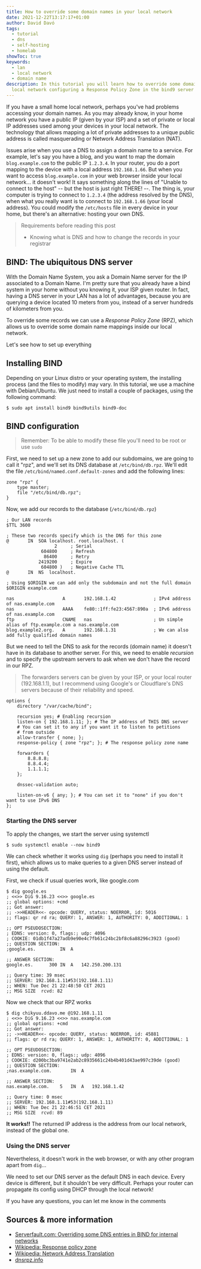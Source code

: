 ```yaml
---
title: How to override some domain names in your local network
date: 2021-12-22T13:17:17+01:00
author: David Davó
tags:
  - tutorial
  - dns
  - self-hosting
  - homelab
showToc: true
keywords:
  - lan
  - local network
  - domain name
description: In this tutorial you will learn how to override some domain names in your
  local network configuring a Response Policy Zone in the bind9 server
---
```

If you have a small home local network, perhaps you've had problems accessing your domain names.
As you may already know, in your home network you have a public IP (given by your ISP) and a set of private or local IP addresses used among your devices in your local network.
The technology that allows mapping a lot of private addresses to a unique public address is called masquerading or Network Address Translation (NAT).

Issues arise when you use a DNS to assign a domain name to a service. For example, let's say you have a blog, and you want to map the domain `blog.example.com` to the public IP `1.2.3.4`. In your router, you do a port mapping to the device with a local address `192.168.1.66`. But when you want to access `blog.example.com` in your web browser inside your local network... it doesn't work! It says something along the lines of "Unable to connect to the host" -- but the host is just right THERE! --.
The thing is, your computer is trying to connect to `1.2.3.4` (the address resolved by the DNS), when what you really want is to connect to `192.168.1.66` (your local address). You could modify the `/etc/hosts` file in every device in your home, but there's an alternative: hosting your own DNS.

> Requirements before reading this post
> - Knowing what is DNS and how to change the records in your registrar

## BIND: The ubiquitous DNS server
With the Domain Name System, you ask a Domain Name server for the IP associated to a Domain Name. I'm pretty sure that you already have a bind system in your home without you knowing it, your ISP given router. In fact, having a DNS server in your LAN has a lot of advantages, because you are querying a device located 10 meters from you, instead of a server hundreds of kilometers from you.

To override some records we can use a _Response Policy Zone_ (RPZ), which allows us to override some domain name mappings inside our local network. 

Let's see how to set up everything

## Installing BIND

Depending on your Linux distro or your operating system, the installing process (and the files to modify) may vary. In this tutorial, we use a machine with Debian/Ubuntu. We just need to install a couple of packages, using the following command:

```console
$ sudo apt install bind9 bind9utils bind9-doc
```

## BIND configuration

> Remember: To be able to modify these file you'll need to be root or use `sudo`

First, we need to set up a new zone to add our subdomains, we are going to call it "rpz", and we'll set its DNS database at `/etc/bind/db.rpz`. We'll edit the file `/etc/bind/named.conf.default-zones` and add the following lines:

```
zone "rpz" {
    type master;
    file "/etc/bind/db.rpz";
}
```

Now, we add our records to the database (`/etc/bind/db.rpz`)
```
; Our LAN records
$TTL 3600

; These two records specify which is the DNS for this zone
@		IN	SOA	localhost. root.localhost. (
			      2		; Serial
			 604800		; Refresh
			  86400		; Retry
			2419200		; Expire
			 604800 )	; Negative Cache TTL
@		IN	NS	localhost.

; Using $ORIGIN we can add only the subdomain and not the full domain
$ORIGIN example.com

nas                  A       192.168.1.42              ; IPv4 address of nas.example.com
nas                  AAAA    fe80::1ff:fe23:4567:890a  ; IPv6 address of nas.example.com
ftp                  CNAME   nas                       ; Un simple alias of ftp.example.com a nas.example.com
blog.example2.org.   A       192.168.1.31              ; We can also add fully qualified domain names
```

But we need to tell the DNS to ask for the records (domain name) it doesn't have in its database to another server. For this, we need to enable _recursion_ and to specify the upstream servers to ask when we don't have the record in our RPZ.

> The forwarders servers can be given by your ISP, or your local router (192.168.1.1), but I recommend using Google's or Cloudflare's DNS servers because of their reliability and speed.

```
options {
	directory "/var/cache/bind";

	recursion yes; # Enabling recursion
	listen-on { 192.168.1.11; }; # The IP address of THIS DNS server
	# You can set it to any if you want it to listen to petitions
	# from outside
	allow-transfer { none; };
	response-policy { zone "rpz"; }; # The response policy zone name

	forwarders {
		8.8.8.8;
		8.8.4.4;
		1.1.1.1;
	};

	dnssec-validation auto;

	listen-on-v6 { any; }; # You can set it to "none" if you don't want to use IPv6 DNS
};
```

### Starting the DNS server

To apply the changes, we start the server using systemctl

```console
$ sudo systemctl enable --now bind9
```

We can check whether it works using `dig` (perhaps you need to install it first),
which allows us to make queries to a given DNS server instead of using the default.

First, we check if usual queries work, like google.com
```console
$ dig google.es
; <<>> DiG 9.16.23 <<>> google.es
;; global options: +cmd
;; Got answer:
;; ->>HEADER<<- opcode: QUERY, status: NOERROR, id: 5016
;; flags: qr rd ra; QUERY: 1, ANSWER: 1, AUTHORITY: 0, ADDITIONAL: 1

;; OPT PSEUDOSECTION:
; EDNS: version: 0, flags:; udp: 4096
; COOKIE: 01db1f47a27adb9e90e4c7fb61c24bc2bf8c6a88296c3923 (good)
;; QUESTION SECTION:
;google.es.			IN	A

;; ANSWER SECTION:
google.es.		300	IN	A	142.250.200.131

;; Query time: 39 msec
;; SERVER: 192.168.1.11#53(192.168.1.11)
;; WHEN: Tue Dec 21 22:48:50 CET 2021
;; MSG SIZE  rcvd: 82
```

Now we check that our RPZ works
```console
$ dig chikyuu.ddavo.me @192.168.1.11
; <<>> DiG 9.16.23 <<>> nas.example.com
;; global options: +cmd
;; Got answer:
;; ->>HEADER<<- opcode: QUERY, status: NOERROR, id: 45881
;; flags: qr rd ra; QUERY: 1, ANSWER: 1, AUTHORITY: 0, ADDITIONAL: 1

;; OPT PSEUDOSECTION:
; EDNS: version: 0, flags:; udp: 4096
; COOKIE: d200bc3ba9741e2ab2c8935661c24b4b401d43ae997c39de (good)
;; QUESTION SECTION:
;nas.example.com.		IN	A

;; ANSWER SECTION:
nas.example.com.	5	IN	A	192.168.1.42

;; Query time: 0 msec
;; SERVER: 192.168.1.11#53(192.168.1.11)
;; WHEN: Tue Dec 21 22:46:51 CET 2021
;; MSG SIZE  rcvd: 89
```

**It works!!** The returned IP address is the address from our local network, instead of the global one.

### Using the DNS server

Nevertheless, it doesn't work in the web browser, or with any other program apart from `dig`...

We need to set our DNS server as the default DNS in each device. Every device is different, but it shouldn't be very difficult. Perhaps your router can propagate its config using DHCP through the local network!

If you have any questions, you can let me know in the comments

## Sources & more information
- [Serverfault.com: Overriding some DNS entries in BIND for internal networks](https://serverfault.com/questions/18748/overriding-some-dns-entries-in-bind-for-internal-networks)
- [Wikipedia: Response policy zone](https://en.wikipedia.org/wiki/Response_policy_zone)
- [Wikipedia: Network Address Translation](https://en.wikipedia.org/wiki/Network_address_translation)
- [dnsrpz.info](https://dnsrpz.info/)
